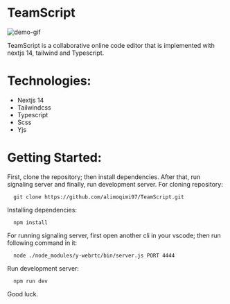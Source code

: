# TeamScript
![demo-gif](https://github.com/alimoqimi97/TeamScript/assets/41248132/edcedb4d-c700-447c-a85d-cc5b764094bc)

TeamScript is a collaborative online code editor that is implemented with nextjs 14, tailwind and Typescript.

# Technologies:
- Nextjs 14
- Tailwindcss
- Typescript
- Scss
- Yjs

# Getting Started:
First, clone the repository; then install dependencies. After that, run signaling server and finally, run development server.
For cloning repository: 
```
  git clone https://github.com/alimoqimi97/TeamScript.git
```
Installing dependencies: 
```
  npm install
```
For running signaling server, first open another cli in your vscode; then run following command in it:
```
  node ./node_modules/y-webrtc/bin/server.js PORT 4444
```
Run development server:
```
  npm run dev
```
Good luck.
